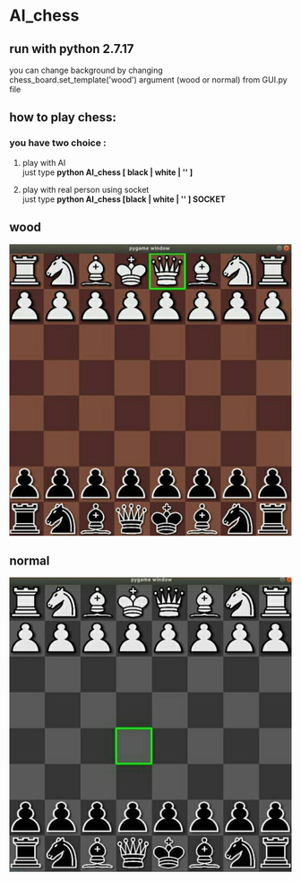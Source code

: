 # AI_chess

## run with python 2.7.17

you can change background by changing chess_board.set_template('wood') argument (wood or normal) from GUI.py file

## how to play chess:
### you have two choice : 
1. play with AI <br />
just type **python AI_chess [ black | white | '' ]**<br />

2. play with real person using socket<br />
just type **python AI_chess [black | white | '' ] SOCKET**<br />

## wood
![wood img](https://github.com/akherati56/AI_chess/blob/master/git-image/wood.jpg)

## normal
![normal img](https://github.com/akherati56/AI_chess/blob/master/git-image/normal.jpg)


